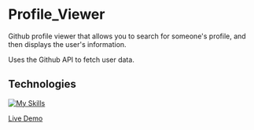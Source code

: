# Profile_Viewer
Github profile viewer that allows you to search for someone's profile, and then displays the user's information.

Uses the Github API to fetch user data.
## Technologies 
[![My Skills](https://skillicons.dev/icons?i=js,html,css,vscode)](https://skillicons.dev)

[Live Demo](https://lawbowie.github.io/Profile_Viewer/)
